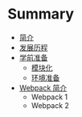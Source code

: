 # Summary

* [简介](README.md)
* [发展历程](first-question.md)
* [学前准备](xue-qian-zhun-bei.md)
  * [模块化](xue-qian-zhun-bei/mo-kuai-hua.md)
  * [环境准备](xue-qian-zhun-bei/huan-jing-zhun-bei.md)
* [Webpack 简介](webpack-jian-jie.md)
  * Webpack 1
  * Webpack 2

